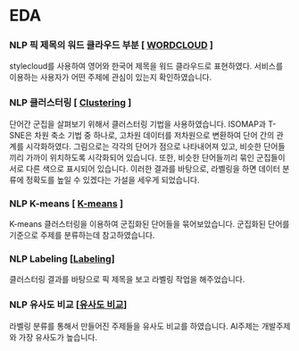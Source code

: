# EDA

  ### NLP 픽 제목의 워드 클라우드 부분 [ [WORDCLOUD](https://github.com/shimjaeman/NLP-based_Recommendation_System/issues/3#issue-1625549103) ]
 
   stylecloud를 사용하여 영어와 한국어 제목을 워드 클라우드로 표현하였다.
   서비스를 이용하는 사용자가 어떤 주제에 관심이 있는지 확인하였습니다.
    
  ### NLP 클러스터링  [ [Clustering](https://github.com/shimjaeman/NLP-based_Recommendation_System/issues/5) ]
    
   단어간 군집을 살펴보기 위해서 클러스터링 기법을 사용하였습니다.
   ISOMAP과 T-SNE은 차원 축소 기법 중 하나로, 고차원 데이터를 저차원으로 변환하여 단어 간의 관계를 시각화하였다. 
   그림으로는 각각의 단어가 점으로 나타내어져 있고, 비슷한 단어들끼리 가까이 위치하도록 시각화되어 있습니다. 
   또한, 비슷한 단어들끼리 묶인 군집들이 서로 다른 색으로 표시되어 있습니다.
   이러한 결과를 바탕으로, 라벨링을 하면 데이터 분류에 정확도를 높일 수 있겠다는 가설을 세우게 되었습니다.
    
  ### NLP K-means [ [K-means](https://github.com/shimjaeman/NLP-based_Recommendation_System/issues/6) ]
 
   K-means 클러스터링을 이용하여 군집화된 단어들을 묶어보았습니다. 군집화된 단어를 기준으로 주제를 분류하는데 참고하였습니다. 
    
  ### NLP Labeling [[Labeling](https://github.com/shimjaeman/NLP-based_Recommendation_System/issues/7)]
 
   클러스터링 결과를 바탕으로 픽 제목을 보고 라벨링 작업을 해주었습니다.

  ### NLP 유사도 비교 [[유사도 비교](https://github.com/shimjaeman/NLP-based_Recommendation_System/issues/8)] 
 
   라벨링 분류를 통해서 만들어진 주제들을 유사도 비교를 하였습니다. AI주제는 개발주제와 가장 유사도가 높습니다. 
